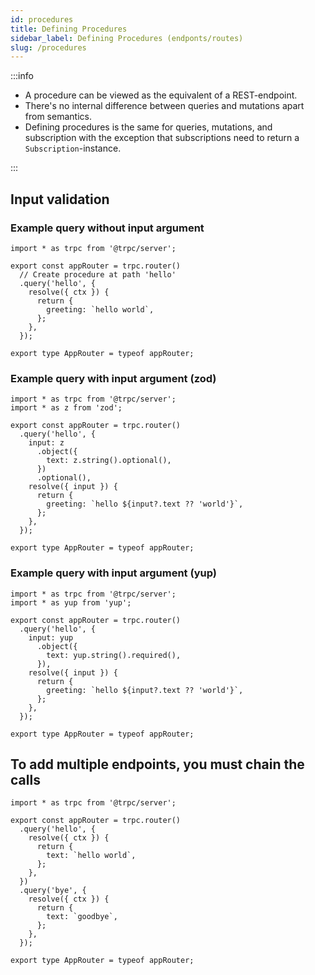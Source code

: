 ```yaml
---
id: procedures
title: Defining Procedures
sidebar_label: Defining Procedures (endponts/routes)
slug: /procedures
---
```


:::info

- A procedure can be viewed as the equivalent of a REST-endpoint.
- There's no internal difference between queries and mutations apart from semantics.
- Defining procedures is the same for queries, mutations, and subscription with the exception that subscriptions need to return a `Subscription`-instance.

:::


## Input validation

### Example query without input argument

```tsx
import * as trpc from '@trpc/server';

export const appRouter = trpc.router()
  // Create procedure at path 'hello'
  .query('hello', {
    resolve({ ctx }) {
      return {
        greeting: `hello world`,
      };
    },
  });

export type AppRouter = typeof appRouter;
```

### Example query with input argument (zod)

```tsx
import * as trpc from '@trpc/server';
import * as z from 'zod';

export const appRouter = trpc.router()
  .query('hello', {
    input: z
      .object({
        text: z.string().optional(),
      })
      .optional(),
    resolve({ input }) {
      return {
        greeting: `hello ${input?.text ?? 'world'}`,
      };
    },
  });

export type AppRouter = typeof appRouter;
```


### Example query with input argument (yup)

```tsx
import * as trpc from '@trpc/server';
import * as yup from 'yup';

export const appRouter = trpc.router()
  .query('hello', {
    input: yup
      .object({
        text: yup.string().required(),
      }),
    resolve({ input }) {
      return {
        greeting: `hello ${input?.text ?? 'world'}`,
      };
    },
  });

export type AppRouter = typeof appRouter;
```

## To add multiple endpoints, you must chain the calls

```tsx
import * as trpc from '@trpc/server';

export const appRouter = trpc.router()
  .query('hello', {
    resolve({ ctx }) {
      return {
        text: `hello world`,
      };
    },
  })
  .query('bye', {
    resolve({ ctx }) {
      return {
        text: `goodbye`,
      };
    },
  });

export type AppRouter = typeof appRouter;
```

